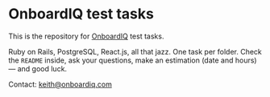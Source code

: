 # OnboardIQ test tasks

This is the repository for [OnboardIQ](https://onboardiq.com) test tasks.


Ruby on Rails, PostgreSQL, React.js, all that jazz. One task per folder. Check the `README` inside, ask your questions, make
an estimation (date and hours) — and good luck.

Contact: [keith@onboardiq.com](mailto:keith@onboardiq.com)
